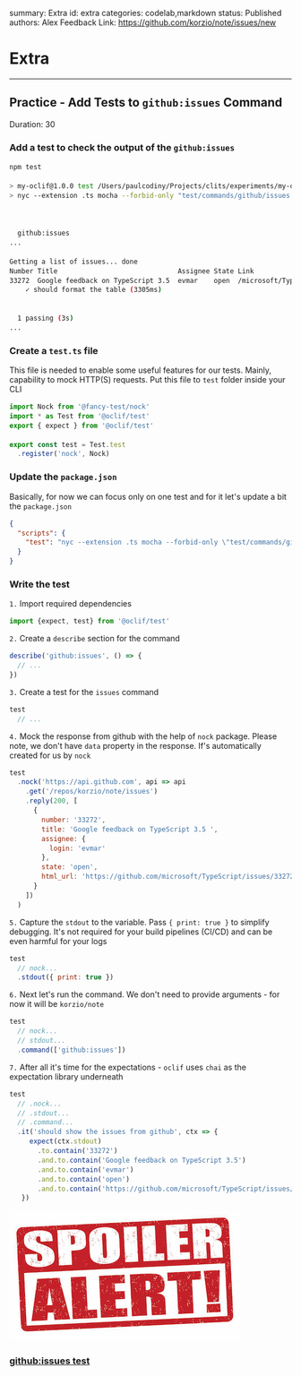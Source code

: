 summary: Extra
id: extra
categories: codelab,markdown
status: Published 
authors: Alex
Feedback Link: https://github.com/korzio/note/issues/new

# Extra

---

## Practice - Add Tests to `github:issues` Command
Duration: 30


### Add a test to check the output of the `github:issues` 

```bash
npm test

> my-oclif@1.0.0 test /Users/paulcodiny/Projects/clits/experiments/my-oclif-cli
> nyc --extension .ts mocha --forbid-only "test/commands/github/issues.test.ts"



  github:issues
...

Getting a list of issues... done
Number Title                              Assignee State Link                                                 
33272  Google feedback on TypeScript 3.5  evmar    open  /microsoft/TypeScript/issues/33272 
    ✓ should format the table (3305ms)


  1 passing (3s)
...
```

### Create a `test.ts` file

This file is needed to enable some useful features for our tests. Mainly, capability to mock HTTP(S) requests. Put this file to `test` folder inside your CLI

```js
import Nock from '@fancy-test/nock'
import * as Test from '@oclif/test'
export { expect } from '@oclif/test'

export const test = Test.test
  .register('nock', Nock)
```


### Update the `package.json`

Basically, for now we can focus only on one test and for it let's update a bit the `package.json`

```json
{
  "scripts": {
    "test": "nyc --extension .ts mocha --forbid-only \"test/commands/github/issues.test.ts\"",
  }
}
```


### Write the test

`1.` Import required dependencies
  
```js
import {expect, test} from '@oclif/test'
```

`2.` Create a `describe` section for the command

```js
describe('github:issues', () => {
  // ...
})
```

`3.` Create a test for the `issues` command 

```js
test
  // ... 
```

`4.` Mock the response from github with the help of `nock` package. Please note, we don't have `data` property in the response. If's automatically created for us by `nock`
    
```js
test
  .nock('https://api.github.com', api => api
    .get('/repos/korzio/note/issues')
    .reply(200, [
      {
        number: '33272',
        title: 'Google feedback on TypeScript 3.5 ',
        assignee: {
          login: 'evmar'
        },
        state: 'open',
        html_url: 'https://github.com/microsoft/TypeScript/issues/33272'
      }
    ])
  )
```

`5.` Capture the `stdout` to the variable. Pass `{ print: true }` to simplify debugging. It's not required for your build pipelines (CI/CD) and can be even harmful for your logs 

```js
test
  // nock...
  .stdout({ print: true })
```
 
    
`6.` Next let's run the command. We don't need to provide arguments - for now it will be `korzio/note` 
  
```js
test
  // nock...
  // stdout...
  .command(['github:issues'])
```
    
`7.` After all it's time for the expectations - `oclif` uses `chai` as the expectation library underneath 
```js
test
  // .nock...
  // .stdout...
  // .command...
  .it('should show the issues from github', ctx => {
     expect(ctx.stdout)
       .to.contain('33272')
       .and.to.contain('Google feedback on TypeScript 3.5')
       .and.to.contain('evmar')
       .and.to.contain('open')
       .and.to.contain('https://github.com/microsoft/TypeScript/issues/33272')
   })
```

![spoiler alert](assets/spoiler-alert.jpg)

### [github:issues test](https://github.com/korzio/note/blob/master/experiments/my-oclif-cli/test/commands/gh/issues.test.ts)
